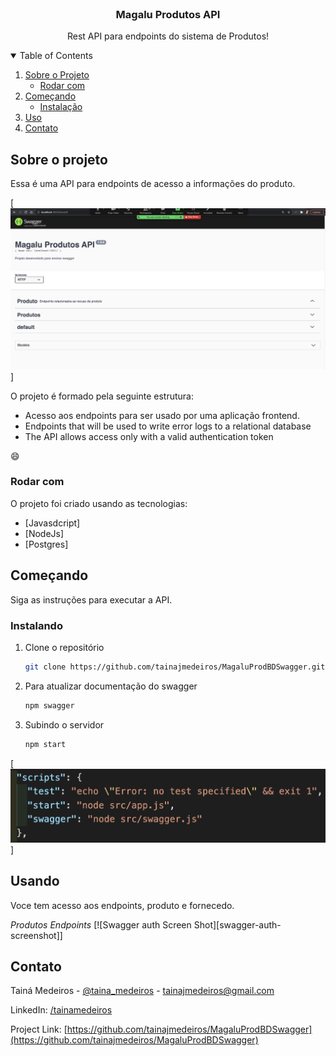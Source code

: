 <!-- PROJECT LOGO -->
<br />
<p align="center">
  <h3 align="center">Magalu Produtos API</h3>

  <p align="center">
    Rest API para endpoints do sistema de Produtos!
    <br />
  </p>
</p>



<!-- TABLE OF CONTENTS -->
<details open="open">
  <summary>Table of Contents</summary>
  <ol>
    <li>
      <a href="#about-the-project">Sobre o Projeto</a>
      <ul>
        <li><a href="#built-with">Rodar com</a></li>
      </ul>
    </li>
    <li>
      <a href="#getting-started">Começando</a>
      <ul>
        <li><a href="#installation">Instalação</a></li>
      </ul>
    </li>
    <li><a href="#usage">Uso</a></li>
    <li><a href="#contact">Contato</a></li>
  </ol>
</details>



<!-- ABOUT THE PROJECT -->
## Sobre o projeto

Essa é uma API para endpoints de acesso a informações do produto. 

[![Imagem do Swagger Completo][swagger-completo]]


O projeto é formado pela seguinte estrutura:
* Acesso aos endpoints para ser usado por uma aplicação frontend.
* Endpoints that will be used to write error logs to a relational database
* The API allows access only with a valid authentication token 

:smile:

### Rodar com

O projeto foi criado usando as tecnologias:
* [Javasdcript]
* [NodeJs]
* [Postgres]


<!-- GETTING STARTED -->
## Começando

Siga as instruções para executar a API.

### Instalando

1. Clone o repositório
   ```sh
   git clone https://github.com/tainajmedeiros/MagaluProdBDSwagger.git
   ```
2. Para atualizar documentação do swagger
   ```sh
   npm swagger
   ```
3. Subindo o servidor
   ```sh
   npm start
   ```

[![Tela com os comandos dos scripts][imagem-script]]


<!-- USAGE EXAMPLES -->
## Usando

Voce tem acesso aos endpoints, produto e fornecedo.

_Produtos Endpoints_
[![Swagger auth Screen Shot][swagger-auth-screenshot]]

<!-- CONTACT -->
## Contato

Tainá Medeiros - [@taina_medeiros](https://twitter.com/taina_medeiros) - tainajmedeiros@gmail.com

LinkedIn: [/tainamedeiros](https://www.linkedin.com/in/tainamedeiros)

Project Link: [https://github.com/tainajmedeiros/MagaluProdBDSwagger](https://github.com/tainajmedeiros/MagaluProdBDSwagger)



<!-- MARKDOWN LINKS & IMAGES -->
[swagger-completo]: images/swagger-completo.png
[imagem-script]: images/imagem-scripts.png
[swagger-endpoint-produto]: images/swagger-endpoint-produto.png
